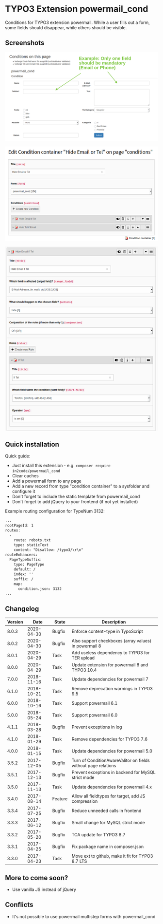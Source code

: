 # TYPO3 Extension powermail_cond

Conditions for TYPO3 extension powermail.
While a user fills out a form, some fields should disappear, while
others should be visible.

## Screenshots

![Example form with conditions](Documentation/Images/screenshot_powermail_cond_frontend.png "Example form with conditions")

![Backend view to records](Documentation/Images/screenshot_powermail_cond_backend_records.png "Backend view to records")

![Backend view to records with rule](Documentation/Images/screenshot_powermail_cond_backend_records_conditionrule.png "Backend view to records with rule")


## Quick installation

Quick guide:
- Just install this extension - e.g. `composer require in2code/powermail_cond`
- Clear caches
- Add a powermail form to any page
- Add a new record from type "condition container" to a sysfolder and configure it
- Don't forget to include the static template from powermail_cond
- Don't forget to add jQuery to your frontend (if not yet installed)

Example routing configuration for TypeNum 3132:

```
...
rootPageId: 1
routes:
  -
    route: robots.txt
    type: staticText
    content: "Disallow: /typo3/\r\n"
routeEnhancers:
  PageTypeSuffix:
    type: PageType
    default: /
    index: ''
    suffix: /
    map:
      condition.json: 3132
...
```

## Changelog

| Version    | Date       | State      | Description                                                                  |
| ---------- | ---------- | ---------- | ---------------------------------------------------------------------------- |
| 8.0.3      | 2020-04-30 | Bugfix     | Enforce content-type in TypoScript                                           |
| 8.0.2      | 2020-04-30 | Bugfix     | Also support checkboxes (array values) in powermail 8                        |
| 8.0.1      | 2020-04-29 | Task       | Add useless dependency to TYPO3 for TER upload                               |
| 8.0.0      | 2020-04-29 | Task       | Update extension for powermail 8 and TYPO3 10.4                              |
| 7.0.0      | 2018-11-16 | Task       | Update dependencies for powermail 7                                          |
| 6.1.0      | 2018-10-21 | Task       | Remove deprecation warnings in TYPO3 9.5                                     |
| 6.0.0      | 2018-10-16 | Task       | Support powermail 6.1                                                        |
| 5.0.0      | 2018-05-24 | Task       | Support powermail 6.0                                                        |
| 4.1.1      | 2018-03-28 | Bugfix     | Prevent exceptions in log                                                    |
| 4.1.0      | 2018-01-29 | Task       | Remove dependencies for TYPO3 7.6                                            |
| 4.0.0      | 2018-01-15 | Task       | Update dependencies for powermail 5.0                                        |
| 3.5.2      | 2017-12-05 | Bugfix     | Turn of ConditionAwareValitor on fields without page relations               |
| 3.5.1      | 2017-12-13 | Bugfix     | Prevent exceptions in backend for MySQL strict mode                          |
| 3.5.0      | 2017-11-13 | Task       | Update dependencies for powermail 4.x                                        |
| 3.4.0      | 2017-08-14 | Feature    | Allow all fieldtypes for target, add JS compression                          |
| 3.3.4      | 2017-07-25 | Bugfix     | Reduce unneeded calls in frontend                                            |
| 3.3.3      | 2017-06-12 | Bugfix     | Small change for MySQL strict mode                                           |
| 3.3.2      | 2017-05-20 | Bugfix     | TCA update for TYPO3 8.7                                                     |
| 3.3.1      | 2017-04-25 | Bugfix     | Fix package name in composer.json                                            |
| 3.3.0      | 2017-04-23 | Task       | Move ext to github, make it fit for TYPO3 8.7 LTS                            |

## More to come soon?

- Use vanilla JS instead of jQuery

## Conflicts

- It's not possible to use powermail multistep forms with powermail_cond
